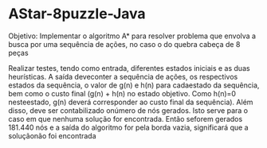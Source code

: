 # AStar-8puzzle-Java

Objetivo: Implementar o algoritmo A* para resolver problema que envolva a busca por uma sequência de ações, no caso o do quebra cabeça de 8 peças

Realizar testes, tendo como entrada, diferentes estados iniciais e as duas heurísticas. A saída deveconter a sequência de ações, os respectivos estados da sequência, o valor de g(n) e h(n) para cadaestado da sequência, bem como o custo final (g(n) + h(n) no estado objetivo. Como h(n)=0 nesteestado, g(n) deverá corresponder ao custo final da sequência). Além disso, deve ser contabilizado onúmero de nós gerados. Isto serve para o caso em que nenhuma solução for encontrada. Então seforem gerados 181.440 nós e a saída do algoritmo for pela borda vazia, significará que a soluçãonão foi encontrada
